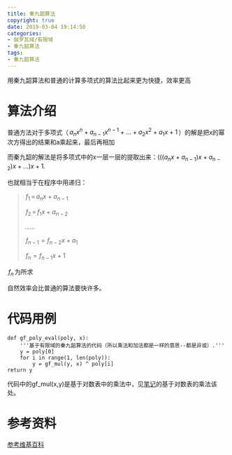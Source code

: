 ```yaml
---
title: 秦九韶算法
copyright: true
date: 2019-03-04 19:14:58
categories:
- 伽罗瓦域/有限域
- 秦九韶算法
tags:
- 秦九韶算法
---
```


用秦九韶算法和普通的计算多项式的算法比起来更为快捷，效率更高
<!--more-->

# 算法介绍

普通方法对于多项式（$\,a_{n}x^{n}+a_{n-1}x^{n-1}+…+a_{2}x^{2}+a_{1}x+1\,$）的解是把x的幂次方得出的结果和a乘起来，最后再相加

而秦九韶的解法是将多项式中的x一层一层的提取出来：$\left ( \left (\left ( a_{n}x+a_{n-1} \right )x+a_{n-2}  \right )x+… \right )x+1$.

也就相当于在程序中用递归：

> $\,f_{1}\,=\,a_{n}x+a_{n-1}\,$
> 
> $\,f_{2}\,=\,f_{1}x+a_{n-2}\,$
>
> ……
>
> $\,f_{n-1}=f_{n-2}x+a_{1}\,$
>
> $\,f_{n}=f_{n-1}x+1\,$ 

$\,f_{n}\,$为所求

自然效率会比普通的算法要快许多。

# 代码用例

    def gf_poly_eval(poly, x):
        '''基于有限域的秦九韶算法的代码（所以乘法和加法都是一样的意思--都是异或）.'''
        y = poly[0]
        for i in range(1, len(poly)):
            y = gf_mul(y, x) ^ poly[i]
    return y
代码中的gf_mul(x,y)是基于对数表中的乘法中，见[笔记](https://aimasa.github.io/2019/01/23/BCH/)的基于对数表的乘法该处。

# 参考资料

[参考维基百科](https://zh.wikipedia.org/wiki/%E7%A7%A6%E4%B9%9D%E9%9F%B6%E7%AE%97%E6%B3%95)